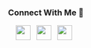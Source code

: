 <h3 align="center"> Connect With Me 🤝</h3>

<p align='center'>
<a href="mailto:rutvikrajvala@hotmail.com"><img height="30" src="https://raw.github.com/rutvikraj/assets/icon_email.png"></a>&nbsp;&nbsp;
<a href="https://www.linkedin.com/in/rutvikraj-vala-797737173"><img height="30" src="https://raw.github.com/rutvikraj/assets/icon_linkedin.png"></a>&nbsp;&nbsp;
<a href="https://www.instagram.com/_rutvikraj/"><img height="30" src="https://raw.github.com/rutvikraj/assets/icon_instgram.png"></a>&nbsp;&nbsp;
</p>
